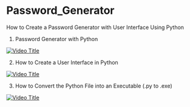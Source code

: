 # Password_Generator
How to Create a Password Generator with User Interface Using Python

1. Password Generator with Python

[![Video Title](https://img.youtube.com/vi/zvmkW1i-lVo/0.jpg)](https://youtu.be/zvmkW1i-lVo)

2. How to Create a User Interface in Python

[![Video Title](https://img.youtube.com/vi/giuSOO9jLKs/0.jpg)](https://youtu.be/giuSOO9jLKs)

3. How to Convert the Python File into an Executable (.py to .exe)

[![Video Title](https://img.youtube.com/vi/De8nOg-tlnQ/0.jpg)](https://youtu.be/De8nOg-tlnQ)


